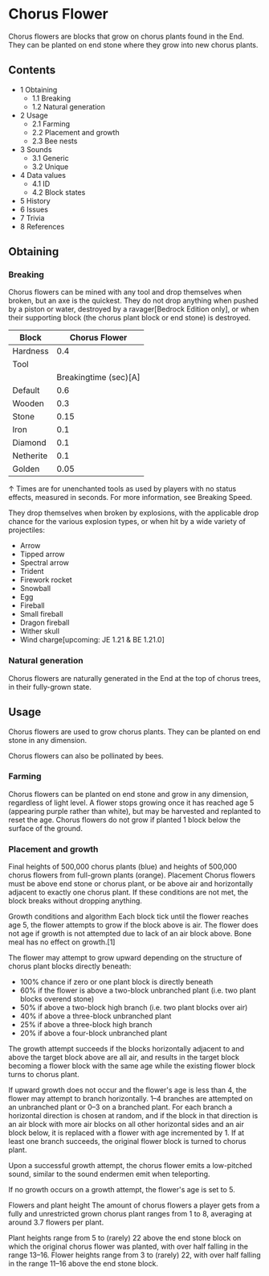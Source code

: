 # Chorus Flower
Chorus flowers are blocks that grow on chorus plants found in the End. They can be planted on end stone where they grow into new chorus plants.

## Contents
- 1 Obtaining
	- 1.1 Breaking
	- 1.2 Natural generation
- 2 Usage
	- 2.1 Farming
	- 2.2 Placement and growth
	- 2.3 Bee nests
- 3 Sounds
	- 3.1 Generic
	- 3.2 Unique
- 4 Data values
	- 4.1 ID
	- 4.2 Block states
- 5 History
- 6 Issues
- 7 Trivia
- 8 References

## Obtaining
### Breaking
Chorus flowers can be mined with any tool and drop themselves when broken, but an axe is the quickest. They do not drop anything when pushed by a piston or water, destroyed by a ravager‌[Bedrock Edition  only], or when their supporting block (the chorus plant block or end stone) is destroyed.

| Block     | Chorus Flower         |
|-----------|-----------------------|
| Hardness  | 0.4                   |
| Tool      |                       |
|           | Breakingtime (sec)[A] |
| Default   | 0.6                   |
| Wooden    | 0.3                   |
| Stone     | 0.15                  |
| Iron      | 0.1                   |
| Diamond   | 0.1                   |
| Netherite | 0.1                   |
| Golden    | 0.05                  |


↑ Times are for unenchanted tools as used by players with no status effects, measured in seconds. For more information, see Breaking Speed.


They drop themselves when broken by explosions, with the applicable drop chance for the various explosion types, or when hit by a wide variety of projectiles:

- Arrow
- Tipped arrow
- Spectral arrow
- Trident
- Firework rocket
- Snowball
- Egg
- Fireball
- Small fireball
- Dragon fireball
- Wither skull
- Wind charge‌[upcoming: JE 1.21 & BE 1.21.0]

### Natural generation
Chorus flowers are naturally generated in the End at the top of chorus trees, in their fully-grown state.


## Usage
Chorus flowers are used to grow chorus plants. They can be planted on end stone in any dimension.

Chorus flowers can also be pollinated by bees.

### Farming
Chorus flowers can be planted on end stone and grow in any dimension, regardless of light level. A flower stops growing once it has reached age 5 (appearing purple rather than white), but may be harvested and replanted to reset the age. Chorus flowers do not grow if planted 1 block below the surface of the ground.

### Placement and growth
Final heights of 500,000 chorus plants (blue) and heights of 500,000 chorus flowers from full-grown plants (orange).
Placement
Chorus flowers must be above end stone or chorus plant, or be above air and horizontally adjacent to exactly one chorus plant. If these conditions are not met, the block breaks without dropping anything.

Growth conditions and algorithm
Each block tick until the flower reaches age 5, the flower attempts to grow if the block above is air. The flower does not age if growth is not attempted due to lack of an air block above. Bone meal has no effect on growth.[1]

The flower may attempt to grow upward depending on the structure of chorus plant blocks directly beneath:

- 100% chance if zero or one plant block is directly beneath
- 60% if the flower is above a two-block unbranched plant (i.e. two plant blocks overend stone)
- 50% if above a two-block high branch (i.e. two plant blocks over air)
- 40% if above a three-block unbranched plant
- 25% if above a three-block high branch
- 20% if above a four-block unbranched plant

The growth attempt succeeds if the blocks horizontally adjacent to and above the target block above are all air, and results in the target block becoming a flower block with the same age while the existing flower block turns to chorus plant.

If upward growth does not occur and the flower's age is less than 4, the flower may attempt to branch horizontally. 1–4 branches are attempted on an unbranched plant or 0–3 on a branched plant. For each branch a horizontal direction is chosen at random, and if the block in that direction is an air block with more air blocks on all other horizontal sides and an air block below, it is replaced with a flower with age incremented by 1. If at least one branch succeeds, the original flower block is turned to chorus plant.

Upon a successful growth attempt, the chorus flower emits a low-pitched sound, similar to the sound endermen emit when teleporting.

If no growth occurs on a growth attempt, the flower's age is set to 5.

Flowers and plant height
The amount of chorus flowers a player gets from a fully and unrestricted grown chorus plant ranges from 1 to 8, averaging at around 3.7 flowers per plant. 

Plant heights range from 5 to (rarely) 22 above the end stone block on which the original chorus flower was planted, with over half falling in the range 13–16. Flower heights range from 3 to (rarely) 22, with over half falling in the range 11–16 above the end stone block.

